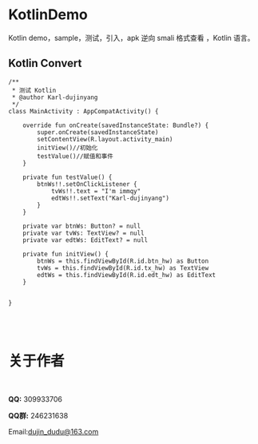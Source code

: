 # KotlinDemo
Kotlin  demo，sample，测试，引入，apk 逆向 smali 格式查看 ，Kotlin 语言。
 
## Kotlin Convert 

```
/**
 * 测试 Kotlin
 * @author Karl-dujinyang
 */
class MainActivity : AppCompatActivity() {

    override fun onCreate(savedInstanceState: Bundle?) {
        super.onCreate(savedInstanceState)
        setContentView(R.layout.activity_main)
        initView()//初始化
        testValue()//赋值和事件
    }

    private fun testValue() {
        btnWs!!.setOnClickListener {
            tvWs!!.text = "I'm immqy"
            edtWs!!.setText("Karl-dujinyang")
        }
    }

    private var btnWs: Button? = null
    private var tvWs: TextView? = null
    private var edtWs: EditText? = null

    private fun initView() {
        btnWs = this.findViewById(R.id.btn_hw) as Button
        tvWs = this.findViewById(R.id.tx_hw) as TextView
        edtWs = this.findViewById(R.id.edt_hw) as EditText
    }


}
```


<br/> <br/> 

关于作者
==
<br/>

**QQ:** 309933706 <br/>

**QQ群:**  246231638 <br/>

Email:dujin_dudu@163.com
